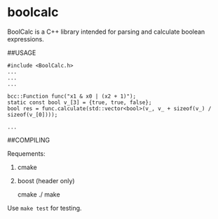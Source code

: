 boolcalc
========

BoolCalc is a C++ library intended for parsing and calculate boolean expressions.


##USAGE

	#include <BoolCalc.h>
	...
	...
	...

	bcc::Function func("x1 & x0 | (x2 + 1)");
	static const bool v_[3] = {true, true, false};
	bool res = func.calculate(std::vector<bool>(v_, v_ + sizeof(v_) / sizeof(v_[0])));

	...

##COMPILING

Requements:

1) cmake

2) boost (header only)


	cmake ./
	make

Use `make test` for testing.
